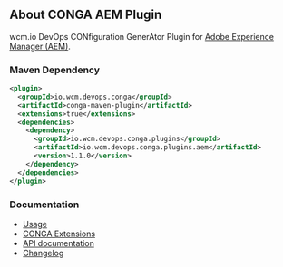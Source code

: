 ## About CONGA AEM Plugin

wcm.io DevOps CONfiguration GenerAtor Plugin for [Adobe Experience Manager (AEM)][aem].


### Maven Dependency

```xml
<plugin>
  <groupId>io.wcm.devops.conga</groupId>
  <artifactId>conga-maven-plugin</artifactId>
  <extensions>true</extensions>
  <dependencies>
    <dependency>
      <groupId>io.wcm.devops.conga.plugins</groupId>
      <artifactId>io.wcm.devops.conga.plugins.aem</artifactId>
      <version>1.1.0</version>
    </dependency>
  </dependencies>
</plugin>
```

### Documentation

* [Usage][usage]
* [CONGA Extensions][extensions]
* [API documentation][apidocs]
* [Changelog][changelog]


[usage]: usage.html
[extensions]: extensions.html
[apidocs]: conga-aem-plugin/apidocs/
[changelog]: changes-report.html
[aem]: http://www.adobe.com/solutions/web-experience-management.html
